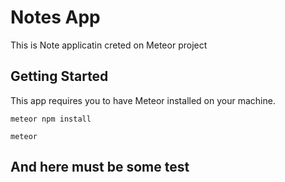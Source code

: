 # Notes App

This is Note applicatin creted on Meteor project

## Getting Started

This app requires you to have Meteor installed on your machine.


```
meteor npm install
```

```
meteor
```

## And here must be some test